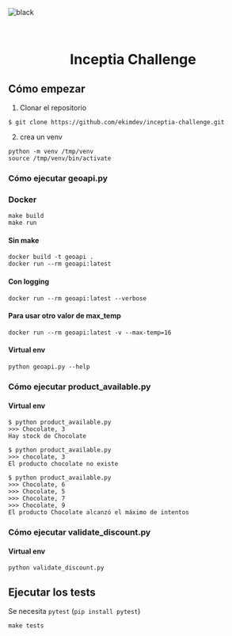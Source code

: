 ![black](https://img.shields.io/badge/code%20style-black-black)

<br/>
<div align="center">
  <h1 align="center">Inceptia Challenge</h1>
</div>

## Cómo empezar
1. Clonar el repositorio
```
$ git clone https://github.com/ekimdev/inceptia-challenge.git
```
2. crea un venv
```
python -m venv /tmp/venv
source /tmp/venv/bin/activate
```

### Cómo ejecutar geoapi.py

### Docker
```
make build
make run
```
#### Sin make
```
docker build -t geoapi .
docker run --rm geoapi:latest
```
#### Con logging
```
docker run --rm geoapi:latest --verbose
```
#### Para usar otro valor de max_temp
```
docker run --rm geoapi:latest -v --max-temp=16
```
#### Virtual env
```
python geoapi.py --help
```

### Cómo ejecutar product_available.py
#### Virtual env
```
$ python product_available.py
>>> Chocolate, 3
Hay stock de Chocolate

$ python product_available.py
>>> chocolate, 3
El producto chocolate no existe

$ python product_available.py
>>> Chocolate, 6
>>> Chocolate, 5
>>> Chocolate, 7
>>> Chocolate, 9
El producto Chocolate alcanzó el máximo de intentos
```
### Cómo ejecutar validate_discount.py
#### Virtual env
```
python validate_discount.py
```

## Ejecutar los tests
Se necesita `pytest` (`pip install pytest`)

```
make tests
```
